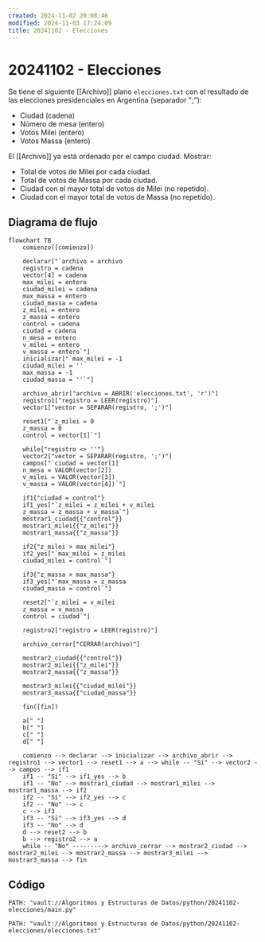 ```yaml
---
created: 2024-11-02 20:08:46
modified: 2024-11-03 17:24:09
title: 20241102 - Elecciones
---
```


# 20241102 - Elecciones

Se tiene el siguiente [[Archivo]] plano `elecciones.txt` con el resultado de las elecciones presidenciales en Argentina (separador ";"):

- Ciudad (cadena)
- Número de mesa (entero)
- Votos Milei (entero)
- Votos Massa (entero)

El [[Archivo]] ya está ordenado por el campo ciudad. Mostrar:

- Total de votos de Milei por cada ciudad.
- Total de votos de Massa por cada ciudad.
- Ciudad con el mayor total de votos de Milei (no repetido).
- Ciudad con el mayor total de votos de Massa (no repetido).

## Diagrama de flujo

```mermaid
flowchart TB
	comienzo([comienzo])
    
	declarar["`archivo = archivo
	registro = cadena
	vector[4] = cadena
	max_milei = entero
	ciudad_milei = cadena
	max_massa = entero
	ciudad_massa = cadena
	z_milei = entero
	z_massa = entero
	control = cadena
	ciudad = cadena
	n_mesa = entero
	v_milei = entero
	v_massa = entero`"]
	inicializar["`max_milei = -1
	ciudad_milei = ''
	max_massa = -1
	ciudad_massa = ''`"]
	
	archivo_abrir["archivo = ABRIR('elecciones.txt', 'r')"]
	registro1["registro = LEER(registro)"]
	vector1["vector = SEPARAR(registro, ';')"]
	
	reset1["`z_milei = 0
	z_massa = 0
	control = vector[1]`"]
	
	while{"registro <> ''"}
	vector2["vector = SEPARAR(registro, ';')"]
	campos["`ciudad = vector[1]
	n_mesa = VALOR(vector[2])
	v_milei = VALOR(vector[3])
	v_massa = VALOR(vector[4])`"]
	
	if1{"ciudad = control"}
	if1_yes["`z_milei = z_milei + v_milei
	z_massa = z_massa + v_massa`"]
	mostrar1_ciudad{{"control"}}
	mostrar1_milei{{"z_milei"}}
	mostrar1_massa{{"z_massa"}}
	
	if2{"z_milei > max_milei"}
	if2_yes["`max_milei = z_milei
	ciudad_milei = control`"]
	
	if3{"z_massa > max_massa"}
	if3_yes["`max_massa = z_massa
	ciudad_massa = control`"]
	
	reset2["`z_milei = v_milei
	z_massa = v_massa
	control = ciudad`"]
	
	registro2["registro = LEER(registro)"]
	
	archivo_cerrar["CERRAR(archivo)"]
	
	mostrar2_ciudad{{"control"}}
	mostrar2_milei{{"z_milei"}}
	mostrar2_massa{{"z_massa"}}
	
	mostrar3_milei{{"ciudad_milei"}}
	mostrar3_massa{{"ciudad_massa"}}
	
    fin([fin])
    
    a[" "]
    b[" "]
    c[" "]
    d[" "]
    
	comienzo --> declarar --> inicializar --> archivo_abrir --> registro1 --> vector1 --> reset1 --> a --> while -- "Sí" --> vector2 --> campos --> if1
	if1 -- "Sí" --> if1_yes --> b
	if1 -- "No" --> mostrar1_ciudad --> mostrar1_milei --> mostrar1_massa --> if2
	if2 -- "Sí" --> if2_yes --> c
	if2 -- "No" --> c
	c --> if3
	if3 -- "Sï" --> if3_yes --> d
	if3 -- "No" --> d
	d --> reset2 --> b
	b --> registro2 --> a
	while -- "No" ---------> archivo_cerrar --> mostrar2_ciudad --> mostrar2_milei --> mostrar2_massa --> mostrar3_milei --> mostrar3_massa --> fin
```

## Código

```embed-python
PATH: "vault://Algoritmos y Estructuras de Datos/python/20241102-elecciones/main.py"
```

```embed-python
PATH: "vault://Algoritmos y Estructuras de Datos/python/20241102-elecciones/elecciones.txt"
```
